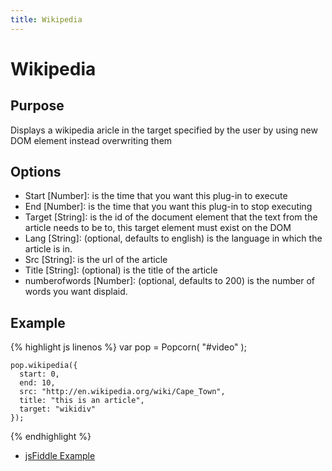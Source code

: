 ```yaml
---
title: Wikipedia
---
```

# Wikipedia #

## Purpose ##

Displays a wikipedia aricle in the target specified by the user by using new DOM element instead overwriting them

## Options ##

* Start \[Number\]: is the time that you want this plug-in to execute
* End \[Number\]: is the time that you want this plug-in to stop executing
* Target \[String\]: is the id of the document element that the text from the article needs to be to, this target element must exist on the DOM
* Lang \[String\]: (optional, defaults to english) is the language in which the article is in.
* Src \[String\]: is the url of the article
* Title \[String\]: (optional) is the title of the article
* numberofwords \[Number\]: (optional, defaults to 200) is  the number of words you want displaid.

## Example ##

{% highlight js linenos %}
    var pop = Popcorn( "#video" );

    pop.wikipedia({
      start: 0,
      end: 10,
      src: "http://en.wikipedia.org/wiki/Cape_Town",
      title: "this is an article",
      target: "wikidiv"
    });
{% endhighlight %}

* [jsFiddle Example](http://jsfiddle.net/popcornjs/5q7QS/)
